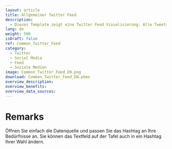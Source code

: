 ```yaml
---
layout: article
title: Allgemeiner Twitter Feed
description: 
  - Dieses Template zeigt eine Twitter Feed Visualisierung. Alle Tweets werden durch eine List-View angezeigt.
lang: de
weight: 500
isDraft: false
ref: Common_Twitter_Feed
category:
  - Twitter
  - Social Media
  - Feed
  - Soziale Medien
image: Common_Twitter_Feed_EN.png
download: Common_Twitter_Feed_EN.pbmx
overview_description:
overview_benefits:
overview_data_sources:
---
```

# Remarks
Öffnen Sie einfach die Datenquelle und passen Sie das Hashtag an Ihre Bedürfnisse an. Sie können das Textfeld auf der Tafel auch in ein Hashtag Ihrer Wahl ändern.
